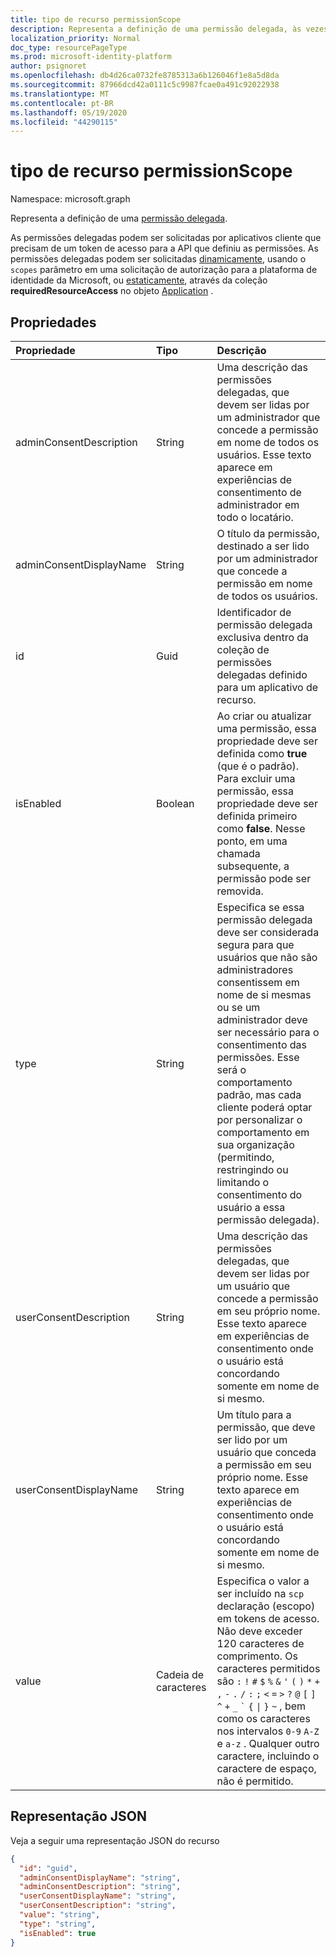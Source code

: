 ```yaml
---
title: tipo de recurso permissionScope
description: Representa a definição de uma permissão delegada, às vezes referida como uma permissão OAuth 2,0 ou um escopo de 2,0 OAuth. Uma vez definido, a permissão delegada pode ser solicitada por um aplicativo cliente
localization_priority: Normal
doc_type: resourcePageType
ms.prod: microsoft-identity-platform
author: psignoret
ms.openlocfilehash: db4d26ca0732fe8785313a6b126046f1e8a5d8da
ms.sourcegitcommit: 87966dcd42a0111c5c9987fcae0a491c92022938
ms.translationtype: MT
ms.contentlocale: pt-BR
ms.lasthandoff: 05/19/2020
ms.locfileid: "44290115"
---
```

# <a name="permissionscope-resource-type"></a>tipo de recurso permissionScope

Namespace: microsoft.graph

Representa a definição de uma [permissão delegada](https://docs.microsoft.com/azure/active-directory/develop/v2-permissions-and-consent#permission-types).

As permissões delegadas podem ser solicitadas por aplicativos cliente que precisam de um token de acesso para a API que definiu as permissões. As permissões delegadas podem ser solicitadas [dinamicamente](https://docs.microsoft.com/azure/active-directory/develop/v2-permissions-and-consent#requesting-individual-user-consent), usando o `scopes` parâmetro em uma solicitação de autorização para a plataforma de identidade da Microsoft, ou [estaticamente](https://docs.microsoft.com/azure/active-directory/develop/v2-permissions-and-consent#the-default-scope), através da coleção **requiredResourceAccess** no objeto [Application](application.md) .

## <a name="properties"></a>Propriedades

| Propriedade | Tipo | Descrição |
|:---------------|:--------|:----------|
|adminConsentDescription|String|Uma descrição das permissões delegadas, que devem ser lidas por um administrador que concede a permissão em nome de todos os usuários. Esse texto aparece em experiências de consentimento de administrador em todo o locatário.|
|adminConsentDisplayName|String|O título da permissão, destinado a ser lido por um administrador que concede a permissão em nome de todos os usuários.|
|id|Guid|Identificador de permissão delegada exclusiva dentro da coleção de permissões delegadas definido para um aplicativo de recurso.|
|isEnabled|Boolean|Ao criar ou atualizar uma permissão, essa propriedade deve ser definida como **true** (que é o padrão). Para excluir uma permissão, essa propriedade deve ser definida primeiro como **false**.  Nesse ponto, em uma chamada subsequente, a permissão pode ser removida.|
|type|String|Especifica se essa permissão delegada deve ser considerada segura para que usuários que não são administradores consentissem em nome de si mesmas ou se um administrador deve ser necessário para o consentimento das permissões. Esse será o comportamento padrão, mas cada cliente poderá optar por personalizar o comportamento em sua organização (permitindo, restringindo ou limitando o consentimento do usuário a essa permissão delegada).|
|userConsentDescription|String|Uma descrição das permissões delegadas, que devem ser lidas por um usuário que concede a permissão em seu próprio nome. Esse texto aparece em experiências de consentimento onde o usuário está concordando somente em nome de si mesmo.|
|userConsentDisplayName|String|Um título para a permissão, que deve ser lido por um usuário que conceda a permissão em seu próprio nome. Esse texto aparece em experiências de consentimento onde o usuário está concordando somente em nome de si mesmo.|
|value|Cadeia de caracteres|Especifica o valor a ser incluído na `scp` declaração (escopo) em tokens de acesso. Não deve exceder 120 caracteres de comprimento. Os caracteres permitidos são `:` `!` `#` `$` `%` `&` `'` `(` `)` `*` `+` `,` `-` `.` `/` `:` `;` <code>&lt;</code> `=` <code>&gt;</code> `?` `@` `[` `]` `^` `+` `_` <code>&#96;</code> `{` <code>&#124;</code> `}` `~` , bem como os caracteres nos intervalos `0-9` `A-Z` e `a-z` . Qualquer outro caractere, incluindo o caractere de espaço, não é permitido.|

## <a name="json-representation"></a>Representação JSON

Veja a seguir uma representação JSON do recurso

<!-- {
  "blockType": "resource",
  "optionalProperties": [

  ],
  "@odata.type": "microsoft.graph.permissionScope"
}-->

```json
{
  "id": "guid",
  "adminConsentDisplayName": "string",
  "adminConsentDescription": "string",
  "userConsentDisplayName": "string",
  "userConsentDescription": "string",
  "value": "string",
  "type": "string",
  "isEnabled": true
}
```

<!-- uuid: 8fcb5dbc-d5aa-4681-8e31-b001d5168d79
2015-10-25 14:57:30 UTC -->
<!--
{
  "type": "#page.annotation",
  "description": "oAuth2Permission resource",
  "keywords": "",
  "section": "documentation",
  "tocPath": "",
  "suppressions": []
}
-->
